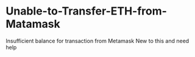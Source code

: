 # Unable-to-Transfer-ETH-from-Matamask
Insufficient balance for transaction from Metamask
New to this and need help 
